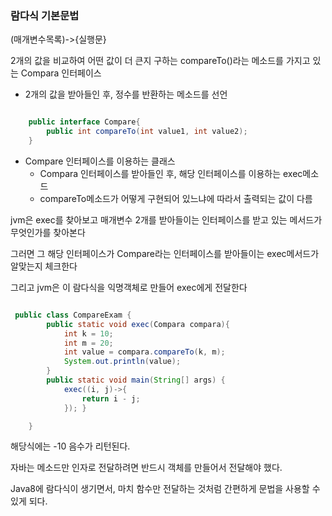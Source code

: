 ### 람다식 기본문법

(매개변수목록)->{실행문}

2개의 값을 비교하여 어떤 값이 더 큰지 구하는 compareTo()라는 메소드를 가지고 있는 Compara 인터페이스

* 2개의 값을 받아들인 후, 정수를 반환하는 메소드를 선언

```java

    public interface Compare{
        public int compareTo(int value1, int value2);
    }

```

* Compare 인터페이스를 이용하는 클래스
  * Compara 인터페이스를 받아들인 후, 해당 인터페이스를 이용하는 exec메소드
  * compareTo메소드가 어떻게 구현되어 있느냐에 따라서 출력되는 값이 다름

jvm은 exec를 찾아보고 매개변수 2개를 받아들이는 인터페이스를 받고 있는 메서드가 무엇인가를 찾아본다

그러면 그 해당 인터페이스가 Compare라는 인터페이스를 받아들이는 exec메서드가 알맞는지 체크한다

그리고 jvm은 이 람다식을 익명객체로 만들어 exec에게 전달한다



```java

 public class CompareExam {      
        public static void exec(Compara compara){
            int k = 10;
            int m = 20;
            int value = compara.compareTo(k, m);
            System.out.println(value);
        }
        public static void main(String[] args) {    
            exec((i, j)->{
                return i - j;
            }); }

    }

```

해당식에는 -10 음수가 리턴된다.

자바는 메소드만 인자로 전달하려면 반드시 객체를 만들어서 전달해야 했다. 

Java8에 람다식이 생기면서, 마치 함수만 전달하는 것처럼 간편하게 문법을 사용할 수 있게 되다.
